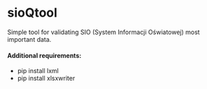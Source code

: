 sioQtool
========
Simple tool for validating SIO (System Informacji Oświatowej) most important data.

#### Additional requirements:
* pip install lxml
* pip install xlsxwriter
